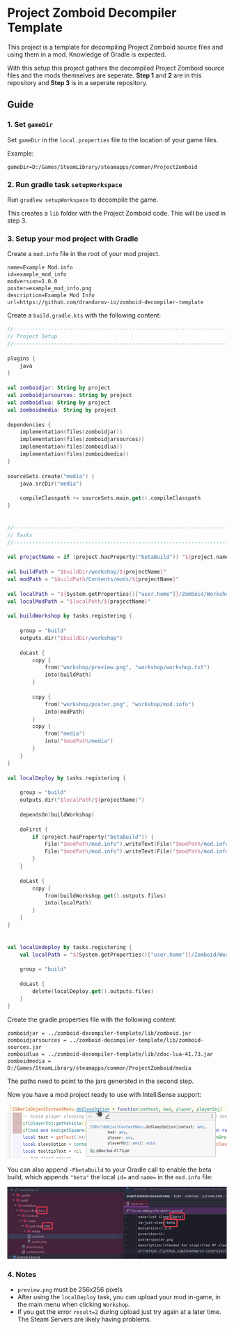 # Project Zomboid Decompiler Template

This project is a template for decompiling Project Zomboid source files and using them in a mod. Knowledge of Gradle is expected.

With this setup this project gathers the decompiled Project Zomboid source files and the mods themselves are seperate. __Step 1__ and __2__ are in this repository and __Step 3__ is in a seperate repository.

## Guide

### 1. Set `gameDir`

Set `gameDir` in the `local.properties` file to the location of your game files.

Example:

```properties
gameDir=D:/Games/SteamLibrary/steamapps/common/ProjectZomboid
```

### 2. Run gradle task `setupWorkspace`

Run `gradlew setupWorkspace` to decompile the game.

This creates a `lib` folder with the Project Zomboid code. This will be used in step 3.

### 3. Setup your mod project with Gradle

Create a `mod.info` file in the root of your mod project.

```properties
name=Example Mod.info
id=example_mod_info
modversion=1.0.0
poster=example_mod_info.png
description=Example Mod Info
url=https://github.com/drandarov-io/zomboid-decompiler-template
```

Create a `build.gradle.kts` with the following content:

```kotlin
//----------------------------------------------------------------------------------------------------------------------
// Project Setup
//----------------------------------------------------------------------------------------------------------------------

plugins {
    java
}

val zomboidjar: String by project
val zomboidjarsources: String by project
val zomboidlua: String by project
val zomboidmedia: String by project

dependencies {
    implementation(files(zomboidjar))
    implementation(files(zomboidjarsources))
    implementation(files(zomboidlua))
    implementation(files(zomboidmedia))
}

sourceSets.create("media") {
    java.srcDir("media")

    compileClasspath += sourceSets.main.get().compileClasspath
}


//----------------------------------------------------------------------------------------------------------------------
// Tasks
//----------------------------------------------------------------------------------------------------------------------

val projectName = if (project.hasProperty("betaBuild")) "${project.name}-beta" else project.name

val buildPath = "$buildDir/workshop/${projectName}"
val modPath = "$buildPath/Contents/mods/${projectName}"

val localPath = "${System.getProperties()["user.home"]}/Zomboid/Workshop"
val localModPath = "$localPath/${projectName}"

val buildWorkshop by tasks.registering {

    group = "build"
    outputs.dir("$buildDir/workshop")

    doLast {
        copy {
            from("workshop/preview.png", "workshop/workshop.txt")
            into(buildPath)
        }

        copy {
            from("workshop/poster.png", "workshop/mod.info")
            into(modPath)
        }
        copy {
            from("media")
            into("$modPath/media")
        }
    }
}

val localDeploy by tasks.registering {

    group = "build"
    outputs.dir("$localPath/${projectName}")

    dependsOn(buildWorkshop)

    doFirst {
        if (project.hasProperty("betaBuild")) {
            File("$modPath/mod.info").writeText(File("$modPath/mod.info").readText().replace("id=${project.name}", "id=$projectName"))
            File("$modPath/mod.info").writeText(File("$modPath/mod.info").readText().replaceFirst("(name=.*)".toRegex(), "$1 [Beta]"))
        }
    }

    doLast {
        copy {
            from(buildWorkshop.get().outputs.files)
            into(localPath)
        }
    }
}


val localUndeploy by tasks.registering {
    val localPath = "${System.getProperties()["user.home"]}/Zomboid/Workshop"

    group = "build"

    doLast {
        delete(localDeploy.get().outputs.files)
    }
}

```

Create the gradle.properties file with the following content:

```properties
zomboidjar = ../zomboid-decompiler-template/lib/zomboid.jar
zomboidjarsources = ../zomboid-decompiler-template/lib/zomboid-sources.jar
zomboidlua = ../zomboid-decompiler-template/lib/zdoc-lua-41.73.jar
zomboidmedia = D:/Games/SteamLibrary/steamapps/common/ProjectZomboid/media
```

The paths need to point to the jars generated in the second step.

Now you have a mod project ready to use with IntelliSense support:

![Screenshot of code with working documentation](./docs/result.png)

You can also append `-PbetaBuild` to your Gradle call to enable the beta build, which appends `"beta"` the local `id=` and `name=` in the `mod.info` file:

![Screenshot of beta build features](./docs/betaBuild.png)

### 4. Notes

- `preview.png` must be 256x256 pixels
- After using the `localDeploy` task, you can upload your mod in-game, in the main menu when clicking `Workshop`.
- If you get the error `result=2` during upload just try again at a later time. The Steam Servers are likely having problems.  